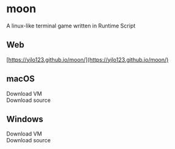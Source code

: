 # moon
A linux-like terminal game written in Runtime Script

## Web
[https://yjlo123.github.io/moon/](https://yjlo123.github.io/moon/)

## macOS
Download VM  
Download source  

## Windows
Download VM  
Download source  

